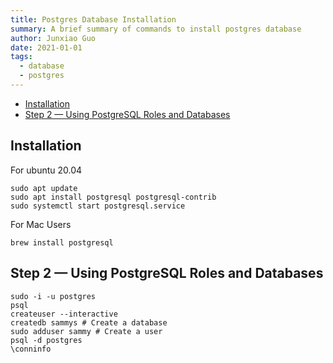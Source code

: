 ```yaml
---
title: Postgres Database Installation
summary: A brief summary of commands to install postgres database
author: Junxiao Guo
date: 2021-01-01
tags:
  - database
  - postgres
---
```


- [Installation](#installation)
- [Step 2 — Using PostgreSQL Roles and Databases](#step-2--using-postgresql-roles-and-databases)

## Installation

For ubuntu 20.04

```shell
sudo apt update
sudo apt install postgresql postgresql-contrib
sudo systemctl start postgresql.service

```

For Mac Users

```shell
brew install postgresql
```

## Step 2 — Using PostgreSQL Roles and Databases

```shell
sudo -i -u postgres
psql
createuser --interactive
createdb sammys # Create a database
sudo adduser sammy # Create a user
psql -d postgres
\conninfo
```
